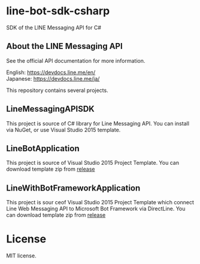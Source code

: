 # line-bot-sdk-csharp
SDK of the LINE Messaging API for C#

About the LINE Messaging API
------------------------

See the official API documentation for more information.

English: https://devdocs.line.me/en/ <br/>
Japanese: https://devdocs.line.me/ja/

This repository contains several projects.

## LineMessagingAPISDK 
This project is source of C# library for Line Messaging API. You can install via NuGet, or use Visual Studio 2015 template.

## LineBotApplication 
This project is source of Visual Studio 2015 Project Template. You can download template zip from [release](https://github.com/kenakamu/line-bot-sdk-csharp/releases/tag/LineBotApplicationv1.5)

## LineWithBotFrameworkApplication 
This project is sour ceof Visual Studio 2015 Project Template which connect Line Web Messaging API to Microsoft Bot Framework via DirectLine. You can download template zip from [release](https://github.com/kenakamu/line-bot-sdk-csharp/releases/tag/LineWithBotFrameworkApplicationv1.3)

# License
MIT license.
